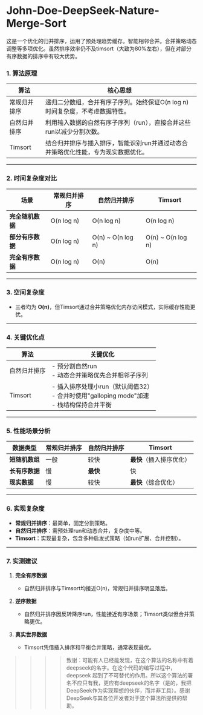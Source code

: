 # John-Doe-DeepSeek-Nature-Merge-Sort
这是一个优化的归并排序，运用了预处理趋势缓存。智能相邻合并。合并策略动态调整等多项优化。虽然排序效率仍不及timsort（大致为80%左右），但在对部分有序数据的排序中有较大优势。
### **1. 算法原理**
| **算法**          | **核心思想**                                                                 |
|-------------------|----------------------------------------------------------------------------|
| 常规归并排序       | 递归二分数组，合并有序子序列。始终保证O(n log n)时间复杂度，不考虑数据特性。          |
| 自然归并排序       | 利用输入数据的自然有序子序列（run），直接合并这些run以减少分割次数。                  |
| Timsort           | 结合归并排序与插入排序，智能识别run并通过动态合并策略优化性能，专为现实数据优化。       |

---

### **2. 时间复杂度对比**
| **场景**          | 常规归并排序 | 自然归并排序 | Timsort       |
|-------------------|-------------|-------------|---------------|
| **完全随机数据**   | O(n log n)  | O(n log n)  | O(n log n)    |
| **部分有序数据**   | O(n log n)  | O(n) ~ O(n log n) | O(n) ~ O(n log n) |
| **完全有序数据**   | O(n log n)  | O(n)        | O(n)          |

---

### **3. 空间复杂度**
- 三者均为 **O(n)**，但Timsort通过合并策略优化内存访问模式，实际缓存性能更优。

---

### **4. 关键优化点**
| **算法**          | **关键优化**                                                                 |
|-------------------|----------------------------------------------------------------------------|
| 自然归并排序       | - 预分割自然run<br>- 动态合并策略优先合并相邻子序列                          |
| Timsort           | - 插入排序处理小run（默认阈值32）<br>- 合并时使用"galloping mode"加速<br>- 栈结构保持合并平衡 |

---

### **5. 性能场景分析**
| **数据类型**       | 常规归并排序 | 自然归并排序 | Timsort       |
|-------------------|-------------|-------------|---------------|
| **短随机数组**     | 一般         | 较快         | **最快**（插入排序优化） |
| **长有序数据**     | 慢           | **最快**     | 快            |
| **现实数据**       | 慢           | 较快         | **最快**（综合优化） |

---

### **6. 实现复杂度**
- **常规归并排序**：最简单，固定分割策略。
- **自然归并排序**：需预处理run和动态合并，复杂度中等。
- **Timsort**：实现最复杂，包含多种启发式策略（如run扩展、合并控制）。

---

### **7. 实测建议**
1. **完全有序数据**  
   - 自然归并排序与Timsort均接近O(n)，常规归并排序明显落后。

2. **逆序数据**  
   - 自然归并排序因反转降序run，性能接近有序场景；Timsort类似但合并策略更优。

3. **真实世界数据**  
   - Timsort凭借插入排序和平衡合并策略，通常表现最优。
>>>>致谢：可能有人已经能发现，在这个算法的名称中有着deepseek的名字。在这个代码的编写过程中，deepseek 起到了不可替代的作用。所以这个算法的署名不应只有我，更应有deepseek的名字（是的，我把DeepSeek作为实现理想的伙伴，而并非工具）。感谢DeepSeek与其各位开发者对于这个算法所提供的帮助。
